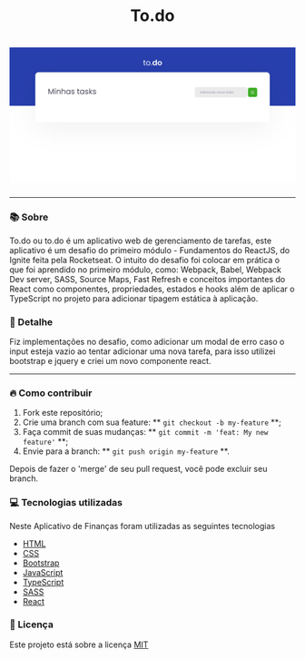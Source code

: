 <h1 align="center">To.do</h1>
<h1 align="center"><img src="./src/images/to.do-home.PNG"></h1>

<hr>

### 📚 Sobre

To.do ou to.do é um aplicativo web de gerenciamento de tarefas, este aplicativo é um desafio do primeiro módulo - Fundamentos do ReactJS, do Ignite feita pela Rocketseat.
O intuito do desafio foi colocar em prática o que foi aprendido no primeiro módulo, como: Webpack, Babel, Webpack Dev server, SASS, Source Maps, Fast Refresh e conceitos importantes do React como componentes, propriedades, estados e hooks além de aplicar o TypeScript no projeto para adicionar tipagem estática à aplicação.

### 🎨 Detalhe

Fiz implementações no desafio, como adicionar um modal de erro caso o input esteja vazio ao tentar adicionar uma nova tarefa, para isso utilizei bootstrap e jquery e criei um novo componente react.

<hr>

### 🔥 Como contribuir

1. Fork este repositório;
2. Crie uma branch com sua feature: ** `git checkout -b my-feature` **;
3. Faça commit de suas mudanças: ** `git commit -m 'feat: My new feature'` **;
4. Envie para a branch: ** `git push origin my-feature` **.

Depois de fazer o 'merge' de seu pull request, você pode excluir seu branch.

### 💻 Tecnologias utilizadas

Neste Aplicativo de Finanças foram utilizadas as seguintes tecnologias

- [HTML](https://www.w3schools.com/html/)
- [CSS](https://www.w3schools.com/css/)
- [Bootstrap](https://getbootstrap.com/)
- [JavaScript](https://www.w3schools.com/js/)
- [TypeScript](https://www.typescriptlang.org/)
- [SASS](https://sass-lang.com/)
- [React](https://pt-br.reactjs.org/)

### 📃 Licença

Este projeto está sobre a licença <a href="https://github.com/GilbertoASJ/To-do/blob/main/LICENSE">MIT</a>